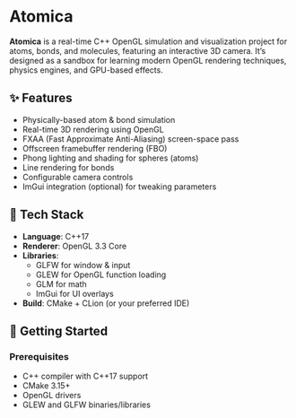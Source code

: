 # Atomica

**Atomica** is a real-time C++ OpenGL simulation and visualization project for atoms, bonds, and molecules, featuring an interactive 3D camera. It’s designed as a sandbox for learning modern OpenGL rendering techniques, physics engines, and GPU-based effects.

## ✨ Features

- Physically-based atom & bond simulation
- Real-time 3D rendering using OpenGL
- FXAA (Fast Approximate Anti-Aliasing) screen-space pass
- Offscreen framebuffer rendering (FBO)
- Phong lighting and shading for spheres (atoms)
- Line rendering for bonds
- Configurable camera controls
- ImGui integration (optional) for tweaking parameters

## 🧩 Tech Stack

- **Language**: C++17
- **Renderer**: OpenGL 3.3 Core
- **Libraries**: 
  - GLFW for window & input
  - GLEW for OpenGL function loading
  - GLM for math
  - ImGui for UI overlays
- **Build**: CMake + CLion (or your preferred IDE)

## 🚀 Getting Started

### Prerequisites

- C++ compiler with C++17 support
- CMake 3.15+
- OpenGL drivers
- GLEW and GLFW binaries/libraries
